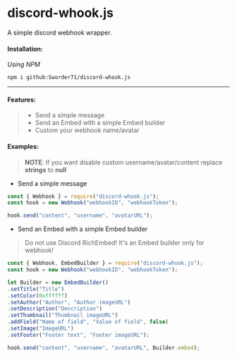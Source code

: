 # discord-whook.js

A simple discord webhook wrapper.

#### Installation:
*Using NPM*

`npm i github:Sworder71/discord-whook.js`

<hr>

#### Features:
>- Send a simple message
>- Send an Embed with a simple Embed builder
>- Custom your webhook name/avatar

#### Examples:
>__NOTE__: If you want disable custom username/avatar/content replace **strings** to **null**

- Send a simple message 
```js
const { Webhook } = require("discord-whook.js");
const hook = new Webhook("webhookID", "webhookToken");

hook.send("content", "username", "avatarURL");
```

- Send an Embed with a simple Embed builder
>Do not use Discord RichEmbed! It's an Embed builder only for webhook!<br>
```js
const { Webhook, EmbedBuilder } = require("discord-whook.js");
const hook = new Webhook("webhookID", "webhookToken");

let Builder = new EmbedBuilder()
.setTitle("Title")
.setColor(0xffffff)
.setAuthor("Author", "Author imageURL")
.setDescription("Description")
.setThumbnail("Thumbnail imageURL")
.addField("Name of field", "Value of field", false)
.setImage("ImageURL")
.setFooter("Footer text", "Footer imageURL");

hook.send("content", "username", "avatarURL", Builder.embed);
```

